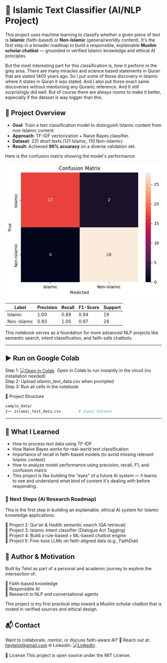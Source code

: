 # 🕌 Islamic Text Classifier (AI/NLP Project)

This project uses machine learning to classify whether a given piece of text is **Islamic** (faith-based) or **Non-Islamic** (general/worldly content). It's the first step in a broader roadmap to build a responsible, explainable **Muslim scholar chatbot** — grounded in verified Islamic knowledge and ethical AI principles.

But the most interesting part for this classification is, how it perform in the grey area. There are many miracles and science based statements in Quran that are stated 1400 years ago. So I put some of those discovery in Islamic where it states in Quran it was stated. And I also put those exact same discoveries without mentioning any Quranic reference. And It still surprisingly did well. But of course there are always rooms to make it better, especially if the dataset is way bigger than this.

## 📌 Project Overview

- **Goal**: Train a text classification model to distinguish Islamic content from non-Islamic content.
- **Approach**: TF-IDF vectorization + Naive Bayes classifier.
- **Dataset**: 231 short texts (121 Islamic, 110 Non-Islamic).
- **Result**: Achieved **96% accuracy** on a diverse validation set.

Here is the confusion matrix showing the model's performance:

![Confusion Matrix](confusion_matrix.png)

| Label         | Precision | Recall | F1-Score | Support  |
|---------------|-----------|--------|----------|----------|
| Islamic       | 1.00      | 0.89   | 0.94     | 19       |
| Non-Islamic   | 0.93      | 1.00   | 0.97     | 28       |

This notebook serves as a foundation for more advanced NLP projects like semantic search, intent classification, and faith-safe chatbots.

---

## ▶️ Run on Google Colab

Step 1: <a href="https://colab.research.google.com/drive/1WSTnYBDUIw2wnAmedWeBwngHRGOz337z?usp=sharing"><img src="https://colab.research.google.com/assets/colab-badge.svg" alt="Open In Colab" style="height:28px; vertical-align:middle; margin-right:5px"></a> Open in Colab to run instantly in the cloud (no installation needed)  
Step 2: Upload islamic_text_data.csv when prompted  
Step 3: Run all cells in the notebook

📁 Project Structure

```bash
sample_data/
├── islamic_text_data.csv        # Input dataset
```

---

## 🧠 What I Learned

- How to process text data using TF-IDF
- How Naive Bayes works for real-world text classification
- Importance of recall in faith-based models (to avoid missing relevant Islamic content)
- How to analyze model performance using precision, recall, F1, and confusion matrix
- This project is like building the "eyes" of a future AI system — it learns to see and understand what kind of content it's dealing with before responding.

### 🧱 Next Steps (AI Research Roadmap)

This is the first step in building an explainable, ethical AI system for Islamic knowledge applications:

🔎 Project 2: Qur’an & Hadith semantic search (QA retrieval)  
🧠 Project 3: Islamic intent classifier (Dialogue Act Tagging)  
🧩 Project 4: Build a rule-based + ML-based chatbot engine  
🤖 Project 5: Fine-tune LLMs on faith-aligned data (e.g., FaithDial)  

## 🤝 Author & Motivation
Built by Telot as part of a personal and academic journey to explore the intersection of:

📜 Faith-based knowledge  
🧠 Responsible AI  
🧪 Research in NLP and conversational agents  

This project is my first practical step toward a Muslim scholar chatbot that is rooted in verified sources and ethical design.

## 📬 Contact

Want to collaborate, mentor, or discuss faith-aware AI?
📧 Reach out at: heytelot@gmail.com
🌐 LinkedIn: 
<a href="https://www.linkedin.com/in/mosfaiulalam/">
  <img src="https://img.shields.io/badge/Connect%20on%20LinkedIn-Mosfaiul%20Alam-blue?style=for-the-badge&logo=linkedin" alt="LinkedIn" width="250"/>
</a>

🪪 License
This project is open source under the MIT License.
